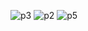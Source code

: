 ![p3](https://user-images.githubusercontent.com/99581506/187749609-a3b68949-c6fd-4379-a27f-0d2acf4aaa92.png)
![p2](https://user-images.githubusercontent.com/99581506/187749646-550a29af-0f1c-47c6-ba0e-553b8c07d29d.png)
![p5](https://user-images.githubusercontent.com/99581506/187750949-f2329cf1-585e-4b30-9c64-8ea134019790.png)

